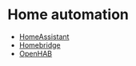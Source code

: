# Home automation
* [HomeAssistant](../HomeAssistant)
* [Homebridge](../Homebridge)
* [OpenHAB](../OpenHAB)
